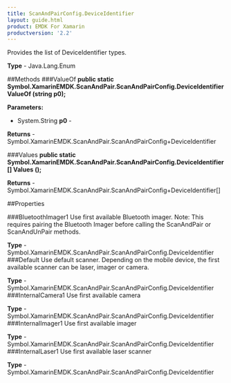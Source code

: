 ```yaml
---
title: ScanAndPairConfig.DeviceIdentifier
layout: guide.html 
product: EMDK For Xamarin 
productversion: '2.2' 
---
```

Provides the list of DeviceIdentifier types.

**Type** - Java.Lang.Enum

##Methods
###ValueOf
**public static Symbol.XamarinEMDK.ScanAndPair.ScanAndPairConfig.DeviceIdentifier ValueOf (string p0);**



**Parameters:** 

* System.String **p0** - 

**Returns** - Symbol.XamarinEMDK.ScanAndPair.ScanAndPairConfig+DeviceIdentifier

###Values
**public static Symbol.XamarinEMDK.ScanAndPair.ScanAndPairConfig.DeviceIdentifier[] Values ();**




**Returns** - Symbol.XamarinEMDK.ScanAndPair.ScanAndPairConfig+DeviceIdentifier[]

##Properties

###BluetoothImager1
Use first available Bluetooth imager. Note: This requires pairing the Bluetooth Imager before calling the ScanAndPair or ScanAndUnPair methods.

**Type** - Symbol.XamarinEMDK.ScanAndPair.ScanAndPairConfig.DeviceIdentifier
###Default
Use default scanner. Depending on the mobile device, the first available scanner can be laser, imager or camera.

**Type** - Symbol.XamarinEMDK.ScanAndPair.ScanAndPairConfig.DeviceIdentifier
###InternalCamera1
Use first available camera

**Type** - Symbol.XamarinEMDK.ScanAndPair.ScanAndPairConfig.DeviceIdentifier
###InternalImager1
Use first available imager

**Type** - Symbol.XamarinEMDK.ScanAndPair.ScanAndPairConfig.DeviceIdentifier
###InternalLaser1
Use first available laser scanner

**Type** - Symbol.XamarinEMDK.ScanAndPair.ScanAndPairConfig.DeviceIdentifier


